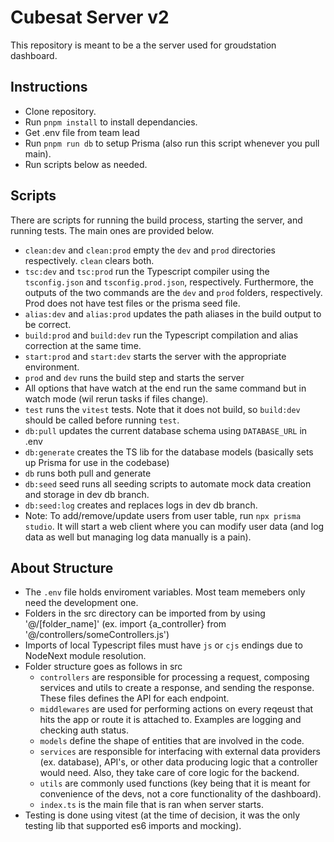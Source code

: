 # Cubesat Server v2

This repository is meant to be a the server used for groudstation dashboard.

## Instructions

- Clone repository.
- Run `pnpm install` to install dependancies.
- Get .env file from team lead
- Run `pnpm run db` to setup Prisma (also run this script whenever you pull main).
- Run scripts below as needed.

## Scripts

There are scripts for running the build process, starting the server, and running tests. The main ones are provided below.

- `clean:dev` and `clean:prod` empty the `dev` and `prod` directories respectively. `clean` clears both.
- `tsc:dev` and `tsc:prod` run the Typescript compiler using the `tsconfig.json` and `tsconfig.prod.json`, respectively. Furthermore, the outputs of the two commands are the `dev` and `prod` folders, respectively. Prod does not have test files or the prisma seed file.
- `alias:dev` and `alias:prod` updates the path aliases in the build output to be correct.
- `build:prod` and `build:dev` run the Typescript compilation and alias correction at the same time.
- `start:prod` and `start:dev` starts the server with the appropriate environment.
- `prod` and `dev` runs the build step and starts the server
- All options that have watch at the end run the same command but in watch mode (wil rerun tasks if files change).
- `test` runs the `vitest` tests. Note that it does not build, so `build:dev` should be called before running `test`.
- `db:pull` updates the current database schema using `DATABASE_URL` in .env
- `db:generate` creates the TS lib for the database models (basically sets up Prisma for use in the codebase)
- `db` runs both pull and generate
- `db:seed` seed runs all seeding scripts to automate mock data creation and storage in dev db branch.
- `db:seed:log` creates and replaces logs in dev db branch.
- Note: To add/remove/update users from user table, run `npx prisma studio`. It will start a web client where you can modify user data (and log data as well but managing log data manually is a pain).

## About Structure

- The `.env` file holds enviroment variables. Most team memebers only need the development one.
- Folders in the src directory can be imported from by using '@/[folder_name]' (ex. import {a_controller} from '@/controllers/someControllers.js')
- Imports of local Typescript files must have `js` or `cjs` endings due to NodeNext module resolution.
- Folder structure goes as follows in src
  - `controllers` are responsible for processing a request, composing services and utils to create a response, and sending the response. These files defines the API for each endpoint.
  - `middlewares` are used for performing actions on every reqeust that hits the app or route it is attached to. Examples are logging and checking auth status.
  - `models` define the shape of entities that are involved in the code.
  - `services` are responsible for interfacing with external data providers (ex. database), API's, or other data producing logic that a controller would need. Also, they take care of core logic for the backend.
  - `utils` are commonly used functions (key being that it is meant for convenience of the devs, not a core functionality of the dashboard).
  - `index.ts` is the main file that is ran when server starts.
- Testing is done using vitest (at the time of decision, it was the only testing lib that supported es6 imports and mocking).
